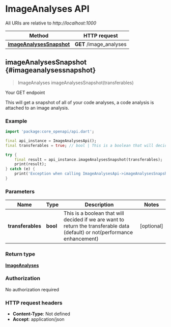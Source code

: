 # ImageAnalyses API

All URIs are relative to *http://localhost:1000*

Method | HTTP request
------------- | -------------
[**imageAnalysesSnapshot**](ImageAnalysesApi#imageanalysessnapshot) | **GET** /image_analyses


## **imageAnalysesSnapshot** {#imageanalysessnapshot}
> ImageAnalyses imageAnalysesSnapshot(transferables)

Your GET endpoint

This will get a snapshot of all of your code analyses, a code analysis is attached to an image analysis.

### Example
```dart
import 'package:core_openapi/api.dart';

final api_instance = ImageAnalysesApi();
final transferables = true; // bool | This is a boolean that will decided if we are want to return the transferable data (default) or not(performance enhancement)

try {
    final result = api_instance.imageAnalysesSnapshot(transferables);
    print(result);
} catch (e) {
    print('Exception when calling ImageAnalysesApi->imageAnalysesSnapshot: $e\n');
}
```

### Parameters

Name | Type | Description  | Notes
------------- | ------------- | ------------- | -------------
 **transferables** | **bool**| This is a boolean that will decided if we are want to return the transferable data (default) or not(performance enhancement) | [optional] 

### Return type

[**ImageAnalyses**](../models/ImageAnalyses)

### Authorization

No authorization required

### HTTP request headers

 - **Content-Type**: Not defined
 - **Accept**: application/json



